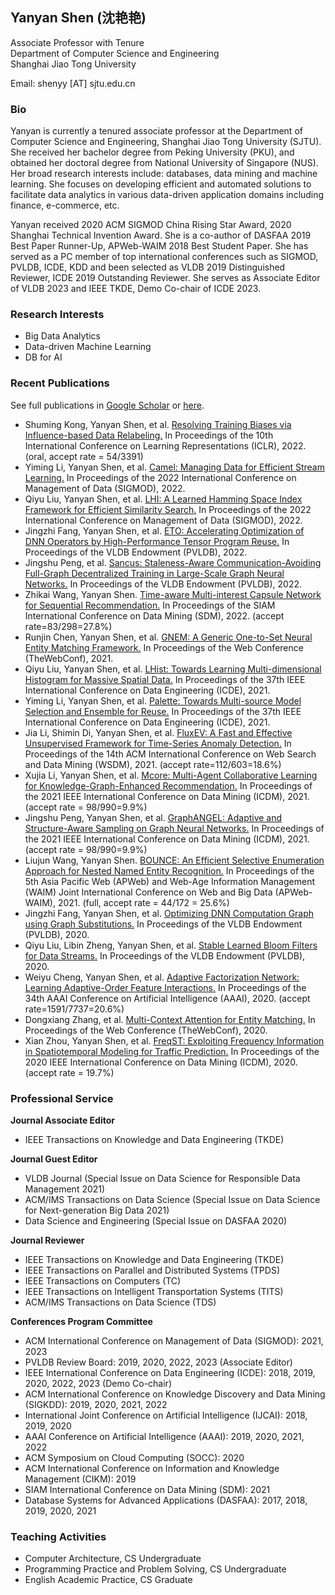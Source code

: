 ## Yanyan Shen (沈艳艳)

Associate Professor with Tenure\
Department of Computer Science and Engineering\
Shanghai Jiao Tong University

Email: shenyy [AT] sjtu.edu.cn

### Bio

Yanyan is currently a tenured associate professor at the Department of Computer Science and Engineering, Shanghai Jiao Tong University (SJTU). She received her bachelor degree from Peking University (PKU), and obtained her doctoral degree from National University of Singapore (NUS). Her broad research interests include: databases, data mining and machine learning. She focuses on developing efficient and automated solutions to facilitate data analytics in various data-driven application domains including finance, e-commerce, etc.

Yanyan received 2020 ACM SIGMOD China Rising Star Award, 2020 Shanghai Technical Invention Award. She is a co-author of DASFAA 2019 Best Paper Runner-Up, APWeb-WAIM 2018 Best Student Paper. She has served as a PC member of top international conferences such as SIGMOD, PVLDB, ICDE, KDD and been selected as VLDB 2019 Distinguished Reviewer, ICDE 2019 Outstanding Reviewer. She serves as Associate Editor of VLDB 2023 and IEEE TKDE, Demo Co-chair of ICDE 2023. 


### Research Interests

- Big Data Analytics
- Data-driven Machine Learning
- DB for AI


### Recent Publications 
See full publications in [Google Scholar](https://scholar.google.com/citations?hl=en&user=MBuqhZUAAAAJ) or [here](#).

- Shuming Kong, Yanyan Shen, et al. [Resolving Training Biases via Influence-based Data Relabeling.]() In Proceedings of the 10th International Conference on Learning Representations (ICLR), 2022. (oral, accept rate = 54/3391)
- Yiming Li, Yanyan Shen, et al. [Camel: Managing Data for Efficient Stream Learning.]() In Proceedings of the 2022 International Conference on Management of Data (SIGMOD), 2022.
- Qiyu Liu, Yanyan Shen, et al. [LHI: A Learned Hamming Space Index Framework for Efficient Similarity Search.]() In Proceedings of the 2022 International Conference on Management of Data (SIGMOD), 2022.
- Jingzhi Fang, Yanyan Shen, et al. [ETO: Accelerating Optimization of DNN Operators by High-Performance Tensor Program Reuse.]() In Proceedings of the VLDB Endowment (PVLDB), 2022.
- Jingshu Peng, et al. [Sancus: Staleness-Aware Communication-Avoiding Full-Graph Decentralized Training in Large-Scale Graph Neural Networks.]() In Proceedings of the VLDB Endowment (PVLDB), 2022.
- Zhikai Wang, Yanyan Shen. [Time-aware Multi-interest Capsule Network for Sequential Recommendation.]() In Proceedings of the SIAM International Conference on Data Mining (SDM), 2022. (accept rate=83/298=27.8\%)
- Runjin Chen, Yanyan Shen, et al. [GNEM: A Generic One-to-Set Neural Entity Matching Framework.]() In Proceedings of the Web Conference (TheWebConf), 2021.
- Qiyu Liu, Yanyan Shen, et al. [LHist: Towards Learning Multi-dimensional Histogram for Massive Spatial Data.]() In Proceedings of the 37th IEEE International Conference on Data Engineering (ICDE), 2021.
- Yiming Li, Yanyan Shen, et al. [Palette: Towards Multi-source Model Selection and Ensemble for Reuse.]() In Proceedings of the 37th IEEE International Conference on Data Engineering (ICDE), 2021.
- Jia Li, Shimin Di, Yanyan Shen, et al. [FluxEV: A Fast and Effective Unsupervised Framework for Time-Series Anomaly Detection.]() In Proceedings of the 14th ACM International Conference on Web Search and Data Mining (WSDM), 2021. (accept rate=112/603=18.6\%)
- Xujia Li, Yanyan Shen, et al. [Mcore: Multi-Agent Collaborative Learning for Knowledge-Graph-Enhanced Recommendation.]() In Proceedings of the 2021 IEEE International Conference on Data Mining (ICDM), 2021. (accept rate = 98/990=9.9\%)
- Jingshu Peng, Yanyan Shen, et al. [GraphANGEL: Adaptive and Structure-Aware Sampling on Graph Neural Networks.]() In Proceedings of the 2021 IEEE International Conference on Data Mining (ICDM), 2021. (accept rate = 98/990=9.9\%)
- Liujun Wang, Yanyan Shen. [BOUNCE: An Efficient Selective Enumeration Approach for Nested Named Entity Recognition.]() In Proceedings of the 5th Asia Pacific Web (APWeb) and Web-Age Information Management (WAIM) Joint International Conference on Web and Big Data (APWeb-WAIM), 2021. (full, accept rate = 44/172 = 25.6\%)
- Jingzhi Fang, Yanyan Shen, et al. [Optimizing DNN Computation Graph using Graph Substitutions.]() In Proceedings of the VLDB Endowment (PVLDB), 2020. 
- Qiyu Liu, Libin Zheng, Yanyan Shen, et al. [Stable Learned Bloom Filters for Data Streams.]() In Proceedings of the VLDB Endowment (PVLDB), 2020. 
- Weiyu Cheng, Yanyan Shen, et al. [Adaptive Factorization Network: Learning Adaptive-Order Feature Interactions.]() In Proceedings of the 34th AAAI Conference on Artificial Intelligence (AAAI), 2020. (accept rate=1591/7737=20.6\%)
- Dongxiang Zhang, et al. [Multi-Context Attention for Entity Matching.]() In Proceedings of the Web Conference (TheWebConf), 2020.
- Xian Zhou, Yanyan Shen, et al. [FreqST: Exploiting Frequency Information in Spatiotemporal Modeling for Traffic Prediction.]() In Proceedings of the 2020 IEEE International Conference on Data Mining (ICDM), 2020. (accept rate = 19.7\%)


### Professional Service

**Journal Associate Editor**

- IEEE Transactions on Knowledge and Data Engineering (TKDE)
 
**Journal Guest Editor**

- VLDB Journal (Special Issue on Data Science for Responsible Data Management 2021)
- ACM/IMS Transactions on Data Science (Special Issue on Data Science for Next-generation Big Data 2021)
- Data Science and Engineering (Special Issue on DASFAA 2020)

**Journal Reviewer**

- IEEE Transactions on Knowledge and Data Engineering (TKDE)
- IEEE Transactions on Parallel and Distributed Systems (TPDS)
- IEEE Transactions on Computers (TC)
- IEEE Transactions on Intelligent Transportation Systems (TITS)
- ACM/IMS Transactions on Data Science (TDS)

**Conferences Program Committee**

- ACM International Conference on Management of Data (SIGMOD): 2021, 2023
- PVLDB Review Board: 2019, 2020, 2022, 2023 (Associate Editor) 
- IEEE International Conference on Data Engineering (ICDE): 2018, 2019, 2020, 2022, 2023 (Demo Co-chair)
-	ACM International Conference on Knowledge Discovery and Data Mining (SIGKDD): 2019, 2020, 2021, 2022
-	International Joint Conference on Artificial Intelligence (IJCAI): 2018, 2019, 2020
-	AAAI Conference on Artificial Intelligence (AAAI): 2019, 2020, 2021, 2022
-	ACM Symposium on Cloud Computing (SOCC): 2020
-	ACM International Conference on Information and Knowledge Management (CIKM): 2019
-	SIAM International Conference on Data Mining (SDM): 2021
-	Database Systems for Advanced Applications (DASFAA): 2017, 2018, 2019, 2020, 2021


### Teaching Activities

- Computer Architecture, CS Undergraduate
- Programming Practice and Problem Solving, CS Undergraduate
- English Academic Practice, CS Graduate
